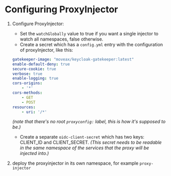 # Configuring ProxyInjector

1. Configure ProxyInjector:

    - Set the `watchGlobally` value to true if you want a single injector to watch all namespaces, false otherwise.
    - Create a secret which has a `config.yml` entry with the configuration of proxyInjector, like this:

    ```yaml
    gatekeeper-image: "moveax/keycloak-gatekeeper:latest" 
    enable-default-deny: true
    secure-cookie: true
    verbose: true
    enable-logging: true
    cors-origins:
        - '*'
    cors-methods:
        - GET
        - POST
    resources:
        - uri: '/*'
    ```

    *(note that there's no root `proxyconfig:`  label, this is how it's supposed to be.)*

    - Create a separate `oidc-client-secret` which has two keys: CLIENT_ID and CLIENT_SECRET. 
    *(This secret needs to be readable in the same namespace of the services that the proxy will be injected into.)*
2. deploy the proxyinjector in its own namespace, for example `proxy-injector`



